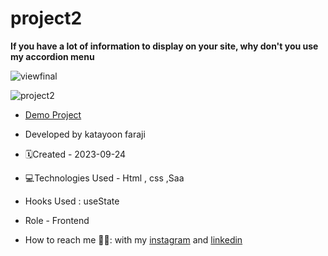 # project2

**If you have a lot of information to display on your site, why don't you use my accordion menu**

![viewfinal](https://user-images.githubusercontent.com/109727844/204102879-086fee63-9bda-43b2-a1aa-49879c3f2d39.jpg)

![project2](https://github.com/katayoon-faraji-web/project2/assets/144775981/2a6767ea-b60c-4641-91ad-f035d7873589)

- [Demo Project](file:///E:/front%20end/front%20%D8%AC%D9%84%D8%B3%D9%87%2010/project1/index.html)

- Developed by katayoon faraji

- 🗓️Created - 2023-09-24

- 💻Technologies Used - Html , css ,Saa

- Hooks Used : useState 

- Role - Frontend

- How to reach me 👩🏻: with my [instagram](https://instagram.com/katayoon_faraji_web) and [linkedin](https://www.linkedin.com/in/katayoon-faraji-web-3b722b207r)
